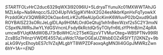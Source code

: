 $START$FOLvHrC2duc6329qWX3l92096lU+5LdryaTYunuXc01MXWWTAhJGMZLk4p+Na9Anqcc/SJ2O4Up1Vk5jgiKVf4nX2G24esNkbrKpnHxFqTyowkXPrzddGKzV3QWBiR2OkOax4ntLirK2uf6eAUpGcKimK6WIuvP02bQxud9Ga8ROYBAISZ23sORcJeLgIDLAp9H0MLOrdGeQtujj1xh1nBexWzxf2s5C2Y3mxNCSpxtNJWRsJlwYLYdGSVncnLFsdy6kRctdQr5yTOIyfn6tLsYPHnB/mZ4pRAumcwBYUqKMdW0BJ73rBoWHC/c2T5eKGjzxVTVMurOteg+WB5PTNv99IRlZcsBSz7HInzrVWDfE4557aLuWdc17darOGEaUZWsbEOZxRSIYTj12KNZy+9baLkG9VycEhoybES7c1VZsjMLgbYT8WPZDFaoxqAgMN3Ii4GGpJMWRzZwn6hY+1A==$END$